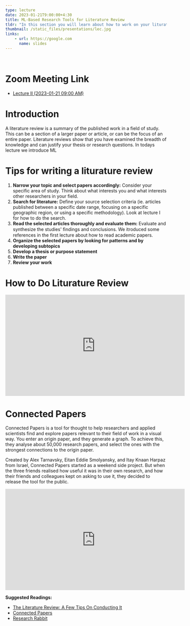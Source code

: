 ```yaml
---
type: lecture
date: 2023-01-21T9:00:00+4:30
title: ML-Based Research Tools for Literature Review 
tldr: "In this section you will learn about how to work on your liturature review using ML-based research tools."
thumbnail: /static_files/presentations/lec.jpg
links: 
    - url: https://google.com
      name: slides
---
```


<br/> 

# Zoom Meeting Link

- [Lecture II (2023-01-21 09:00 AM)](https://mcmaster.zoom.us/j/5561269267)

# Introduction

A literature review is a summary of the published work in a field of study. This can be a section of a larger paper or article, or can be the focus of an entire paper. Literature reviews show that you have examined the breadth of knowledge and can justify your thesis or research questions. In todays lecture we introduce ML 

# Tips for writing a liturature review

1. **Narrow your topic and select papers accordingly:** Consider your specific area of study. Think about what interests you and what interests other researchers in your field.
2. **Search for literature:** Define your source selection criteria (ie. articles published between a specific date range, focusing on a specific geographic region, or using a specific methodology). Look at lecture I for how to do the search.
3. **Read the selected articles thoroughly and evaluate them:** Evaluate and synthesize the studies' ﬁndings and conclusions. We itroduced some references in the first lecture about how to read academic papers.
4. **Organize the selected papers by looking for patterns and by developing subtopics**
5. **Develop a thesis or purpose statement**
6. **Write the paper**
7. **Review your work**

# How to Do Liturature Review

<iframe width="560" height="315" src="https://www.youtube.com/embed/OvcawD4abps?si=WQnsJox53YUiVxMH" title="YouTube video player" frameborder="0" allow="accelerometer; autoplay; clipboard-write; encrypted-media; gyroscope; picture-in-picture; web-share" allowfullscreen></iframe>

# Connected Papers

Connected Papers is a tool for thought to help researchers and applied scientists find and explore papers relevant to their field of work in a visual way. You enter an origin paper, and they generate a graph. To achieve this, they analyse about 50,000 research papers, and select the ones with the strongest connections to the origin paper.

Created by Alex Tarnavsky, Eitan Eddie Smolyansky, and Itay Knaan Harpaz from Israel, Connected Papers started as a weekend side project. But when the three friends realised how useful it was in their own research, and how their friends and colleagues kept on asking to use it, they decided to release the tool for the public.

<iframe width="560" height="315" src="https://www.youtube.com/embed/63G3_SYRmDE?si=dUddrMd6EKB6510t" title="YouTube video player" frameborder="0" allow="accelerometer; autoplay; clipboard-write; encrypted-media; gyroscope; picture-in-picture; web-share" allowfullscreen></iframe>

**Suggested Readings:**
- [The Literature Review: A Few Tips On Conducting It](https://advice.writing.utoronto.ca/types-of-writing/literature-review/)
- [Connected Papers](https://www.connectedpapers.com/about)
- [Research Rabbit](https://www.researchrabbit.ai/)
